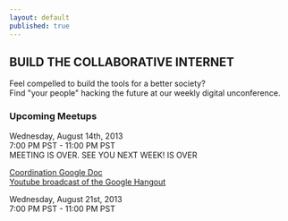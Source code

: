 ```yaml
---
layout: default
published: true
---
```


## BUILD THE COLLABORATIVE INTERNET
Feel compelled to build the tools for a better society?  
Find "your people" hacking the future at our weekly digital unconference.

### Upcoming Meetups
Wednesday, August 14th, 2013  
7:00 PM PST - 11:00 PM PST  
MEETING IS OVER.  SEE YOU NEXT WEEK! IS OVER  

[Coordination Google Doc](https://docs.google.com/spreadsheet/ccc?key=0Aqe_OvhjNeDPdFlpNzN5OEhhaW5uMnFuMm9ld0I0QkE&usp=sharing)  
[Youtube broadcast of the Google Hangout](http://youtu.be/1xCwNbaqASk)

  
Wednesday, August 21st, 2013  
7:00 PM PST - 11:00 PM PST  
